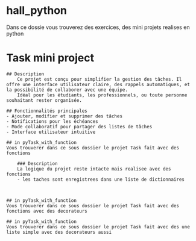 # hall_python
Dans ce dossie vous trouverez des exercices, des mini projets realises en python

# Task mini project
    ## Description
        Ce projet est conçu pour simplifier la gestion des tâches. Il offre une interface utilisateur claire, des rappels automatiques, et la possibilité de collaborer avec une équipe.  
        Idéal pour les étudiants, les professionnels, ou toute personne souhaitant rester organisée.
    
    ## Fonctionnalités principales
    - Ajouter, modifier et supprimer des tâches
    - Notifications pour les échéances
    - Mode collaboratif pour partager des listes de tâches
    - Interface utilisateur intuitive
        
    ## in pyTask_with_function
    Vous trouverer dans ce sous dossier le projet Task fait avec des fonctions

        ### Description
        La logique du projet reste intacte mais realisee avec des fonctions
        - les taches sont enregistrees dans une liste de dictionnaires
        


    ## in pyTask_with_function
    Vous trouverer dans ce sous dossier le projet Task fait avec des fonctions avec des decorateurs

    ## in pyTask_with_function
    Vous trouverer dans ce sous dossier le projet Task fait avec des une liste simple avec des decorateurs aussi